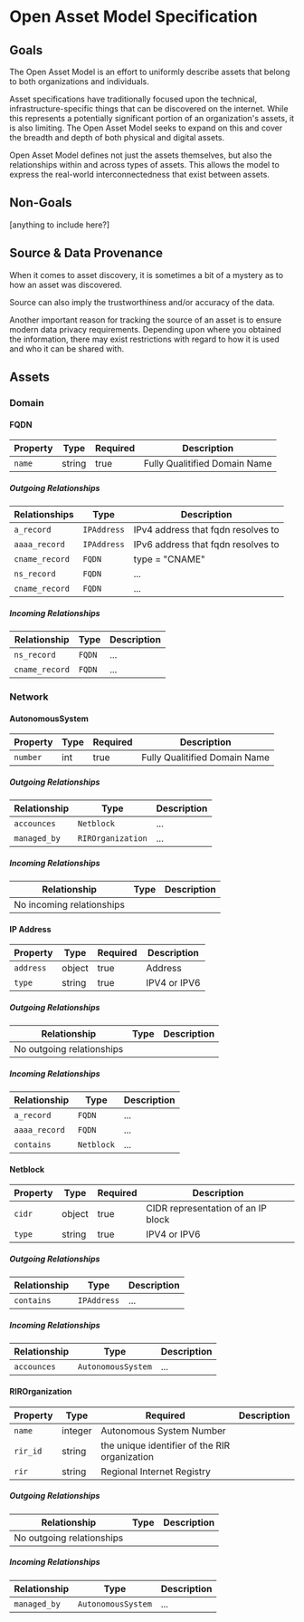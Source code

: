 # Open Asset Model Specification

## Goals

The Open Asset Model is an effort to uniformly describe assets
that belong to both organizations and individuals.

Asset specifications have traditionally focused upon the technical,
infrastructure-specific things that can be discovered on the internet.
While this represents a potentially significant portion of an organization's
assets, it is also limiting. The Open Asset Model seeks to expand on
this and cover the breadth and depth of both physical and digital assets.

Open Asset Model defines not just the assets themselves, but also the
relationships within and across types of assets. This allows the model
to express the real-world interconnectedness that exist between assets.

## Non-Goals

[anything to include here?]

## Source & Data Provenance

When it comes to asset discovery, it is sometimes a bit of a mystery as to
how an asset was discovered.

Source can also imply the trustworthiness and/or accuracy of the data.

Another important reason for tracking the source of an asset is to
ensure modern data privacy requirements. Depending upon where you obtained
the information, there may exist restrictions with regard to how it is used
and who it can be shared with.

## Assets

### Domain

#### FQDN

| Property | Type | Required | Description |
| -------- | ---- | -------- | ----------- |
| `name` | string | true | Fully Qualitified Domain Name |

##### Outgoing Relationships

| Relationships | Type | Description |
| -------- | ---- | ----------- |
| `a_record` | `IPAddress` | IPv4 address that fqdn resolves to |
| `aaaa_record` | `IPAddress` | IPv6 address that fqdn resolves to |
| `cname_record` | `FQDN` | type = "CNAME" |
| `ns_record` | `FQDN` | ... |
| `cname_record` | `FQDN` | ... |


##### Incoming Relationships

| Relationship | Type | Description |
| ------------ | ---- | ----------- |
| `ns_record` | `FQDN` | ... |
| `cname_record` | `FQDN` | ... |

### Network

#### AutonomousSystem

| Property | Type | Required | Description |
| -------- | ---- | -------- | ----------- |
| `number` | int | true | Fully Qualitified Domain Name |

##### Outgoing Relationships

| Relationship | Type | Description |
| ------------ | ---- | ----------- |
| `accounces` | `Netblock` | ... |
| `managed_by` | `RIROrganization` | ... |

##### Incoming Relationships

| Relationship | Type | Description |
| ------------ | ---- | ----------- |
| No incoming relationships | |

#### IP Address

| Property | Type | Required | Description |
| -------- | ---- | -------- | ----------- |
| `address` | object | true | Address |
| `type` | string | true | IPV4 or IPV6 |

##### Outgoing Relationships

| Relationship | Type | Description |
| ------------ | ---- | ----------- |
| No outgoing relationships | |

##### Incoming Relationships

| Relationship | Type | Description |
| ------------ | ---- | ----------- |
| `a_record` | `FQDN` | ... |
| `aaaa_record` | `FQDN` | ... |
| `contains` | `Netblock` | ... |

#### Netblock

| Property | Type | Required | Description |
| -------- | ---- | -------- | ----------- |
| `cidr` | object | true | CIDR representation of an  IP block |
| `type` | string | true | IPV4 or IPV6 |

##### Outgoing Relationships

| Relationship | Type | Description |
| ------------ | ---- | ----------- |
| `contains` | `IPAddress` | ... |

##### Incoming Relationships

| Relationship | Type | Description |
| ------------ | ---- | ----------- |
| `accounces` | `AutonomousSystem` | ... |rir

#### RIROrganization

| Property | Type | Required | Description |
| -------- | ---- | -------- | ----------- |
| `name` | integer | Autonomous System Number |
| `rir_id` | string | the unique identifier of the RIR organization |
| `rir` | string | Regional Internet Registry |

##### Outgoing Relationships

| Relationship | Type | Description |
| ------------ | ---- | ----------- |
| No outgoing relationships | |


##### Incoming Relationships

| Relationship | Type | Description |
| ------------ | ---- | ----------- |
| `managed_by` | `AutonomousSystem` | ... |

